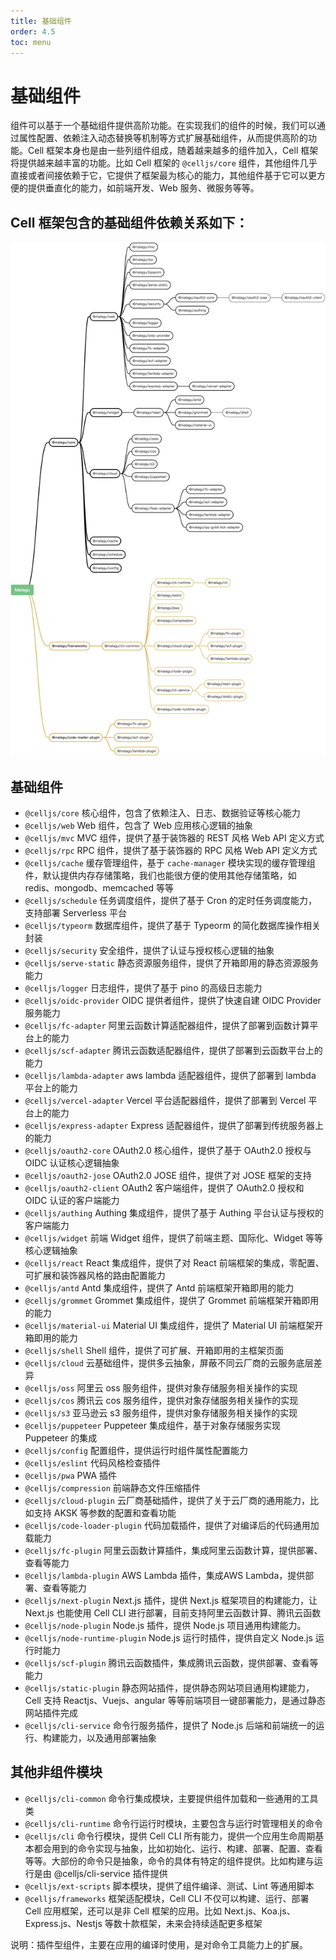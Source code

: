 ```yaml
---
title: 基础组件
order: 4.5
toc: menu
---
```


# 基础组件

组件可以基于一个基础组件提供高阶功能。在实现我们的组件的时候，我们可以通过属性配置、依赖注入动态替换等机制等方式扩展基础组件，从而提供高阶的功能。Cell 框架本身也是由一些列组件组成，随着越来越多的组件加入，Cell 框架将提供越来越丰富的功能。比如 Cell 框架的 `@celljs/core` 组件，其他组件几乎直接或者间接依赖于它，它提供了框架最为核心的能力，其他组件基于它可以更方便的提供垂直化的能力，如前端开发、Web 服务、微服务等等。


## Cell 框架包含的基础组件依赖关系如下：


![yuque_diagram](../../public/images/yuque_mind.jpeg)


## 基础组件

- `@celljs/core` 核心组件，包含了依赖注入、日志、数据验证等核心能力
- `@celljs/web` Web 组件，包含了 Web 应用核心逻辑的抽象
- `@celljs/mvc` MVC 组件，提供了基于装饰器的 REST 风格 Web API 定义方式
- `@celljs/rpc` RPC 组件，提供了基于装饰器的 RPC 风格 Web API 定义方式
- `@celljs/cache`  缓存管理组件，基于 `cache-manager` 模块实现的缓存管理组件，默认提供内存存储策略，我们也能很方便的使用其他存储策略，如 redis、mongodb、memcached 等等
- `@celljs/schedule` 任务调度组件，提供了基于 Cron 的定时任务调度能力，支持部署 Serverless 平台
- `@celljs/typeorm` 数据库组件，提供了基于 Typeorm 的简化数据库操作相关封装
- `@celljs/security` 安全组件，提供了认证与授权核心逻辑的抽象
- `@celljs/serve-static` 静态资源服务组件，提供了开箱即用的静态资源服务能力
- `@celljs/logger` 日志组件，提供了基于 pino 的高级日志能力
- `@celljs/oidc-provider` OIDC 提供者组件，提供了快速自建 OIDC Provider 服务能力
- `@celljs/fc-adapter` 阿里云函数计算适配器组件，提供了部署到函数计算平台上的能力
- `@celljs/scf-adapter` 腾讯云函数适配器组件，提供了部署到云函数平台上的能力
- `@celljs/lambda-adapter` aws lambda 适配器组件，提供了部署到 lambda 平台上的能力
- `@celljs/vercel-adapter` Vercel 平台适配器组件，提供了部署到 Vercel 平台上的能力
- `@celljs/express-adapter` Express 适配器组件，提供了部署到传统服务器上的能力
- `@celljs/oauth2-core` OAuth2.0 核心组件，提供了基于 OAuth2.0 授权与 OIDC 认证核心逻辑抽象
- `@celljs/oauth2-jose` OAuth2.0 JOSE 组件，提供了对 JOSE 框架的支持
- `@celljs/oauth2-client` OAuth2 客户端组件，提供了 OAuth2.0 授权和 OIDC 认证的客户端能力
- `@celljs/authing` Authing 集成组件，提供了基于 Authing 平台认证与授权的客户端能力
- `@celljs/widget` 前端 Widget 组件，提供了前端主题、国际化、Widget 等等核心逻辑抽象
- `@celljs/react` React 集成组件，提供了对 React 前端框架的集成，零配置、可扩展和装饰器风格的路由配置能力
- `@celljs/antd` Antd 集成组件，提供了 Antd 前端框架开箱即用的能力
- `@celljs/grommet` Grommet 集成组件，提供了 Grommet 前端框架开箱即用的能力
- `@celljs/material-ui` Material UI 集成组件，提供了 Material UI  前端框架开箱即用的能力
- `@celljs/shell` Shell 组件，提供了可扩展、开箱即用的主框架页面
- `@celljs/cloud` 云基础组件，提供多云抽象，屏蔽不同云厂商的云服务底层差异
- `@celljs/oss` 阿里云 oss 服务组件，提供对象存储服务相关操作的实现
- `@celljs/cos` 腾讯云 cos 服务组件，提供对象存储服务相关操作的实现
- `@celljs/s3` 亚马逊云 s3 服务组件，提供对象存储服务相关操作的实现
- `@celljs/puppeteer` Puppeteer 集成组件，基于对象存储服务实现 Puppeteer 的集成
- `@celljs/config` 配置组件，提供运行时组件属性配置能力
- `@celljs/eslint` 代码风格检查插件
- `@celljs/pwa` PWA 插件
- `@celljs/compression` 前端静态文件压缩插件
- `@celljs/cloud-plugin` 云厂商基础插件，提供了关于云厂商的通用能力，比如支持 AKSK 等参数的配置和查看功能
- `@celljs/code-loader-plugin` 代码加载插件，提供了对编译后的代码通用加载能力
- `@celljs/fc-plugin` 阿里云函数计算插件，集成阿里云函数计算，提供部署、查看等能力
- `@celljs/lambda-plugin` AWS Lambda 插件，集成AWS Lambda，提供部署、查看等能力
- `@celljs/next-plugin` Next.js 插件，提供 Next.js 框架项目的构建能力，让 Next.js 也能使用 Cell CLI 进行部署，目前支持阿里云函数计算、腾讯云函数
- `@celljs/node-plugin` Node.js 插件，提供 Node.js 项目通用构建能力。
- `@celljs/node-runtime-plugin` Node.js 运行时插件，提供自定义 Node.js 运行时能力
- `@celljs/scf-plugin` 腾讯云函数插件，集成腾讯云函数，提供部署、查看等能力
- `@celljs/static-plugin` 静态网站插件，提供静态网站项目通用构建能力，Cell 支持 Reactjs、Vuejs、angular 等等前端项目一键部署能力，是通过静态网站插件完成
- `@celljs/cli-service`  命令行服务插件，提供了 Node.js 后端和前端统一的运行、构建能力，以及通用部署抽象


## 其他非组件模块

- `@celljs/cli-common` 命令行集成模块，主要提供组件加载和一些通用的工具类
- `@celljs/cli-runtime` 命令行运行时模块，主要包含与运行时管理相关的命令
- `@celljs/cli` 命令行模块，提供 Cell CLI 所有能力，提供一个应用生命周期基本都会用到的命令实现与抽象，比如初始化、运行、构建、部署、配置、查看等等。大部份的命令只是抽象，命令的具体有特定的组件提供。比如构建与运行是由 @celljs/cli-service 插件提供
- `@celljs/ext-scripts` 脚本模块，提供了组件编译、测试、Lint 等通用脚本
- `@celljs/frameworks` 框架适配模块，Cell CLI 不仅可以构建、运行、部署 Cell 应用框架，还可以是非 Cell 框架的应用。比如 Next.js、Koa.js、Express.js、Nestjs 等数十款框架，未来会持续适配更多框架


说明：插件型组件，主要在应用的编译时使用，是对命令工具能力上的扩展。

